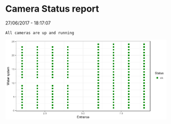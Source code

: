 Camera Status report
================
27/06/2017 - 18:17:07

    All cameras are up and running

![](camreport_files/figure-markdown_github/unnamed-chunk-2-1.png)
